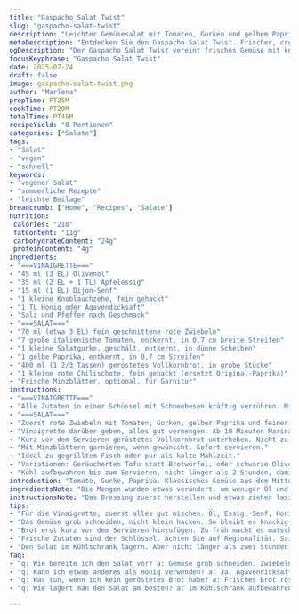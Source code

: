 ```yaml
---
title: "Gaspacho Salat Twist"
slug: "gaspacho-salat-twist"
description: "Leichter Gemüsesalat mit Tomaten, Gurken und gelbem Paprika. Knuspriges geröstetes Vollkornbrot statt Baguette. Würzige Vinaigrette mit Apfelessig und Honig. Knoblauch und Dijon-Senf im Dressing. Frische Zutaten, vegan, ohne Nüsse und Milchprodukte. Schnelle Zubereitung. Perfekt als Beilage zu Grillfleisch oder separat. Fruchtig, knackig, säuerlich. Variiert über die klassischen Aromen des Gaspacho. Breiter Schnitt der Zutaten für Biss. Anpassungen bei den Mengen. Wenig Aufwand, großer Geschmack, knackiges Brot am Schluss."
metaDescription: "Entdecken Sie den Gaspacho Salat Twist. Frischer, crunchiger Salat mit einfachen Zutaten. Perfekt für Grillabende."
ogDescription: "Der Gaspacho Salat Twist vereint frisches Gemüse mit knusprigem Brot. Ideal als Beilage zum Grillen oder als leichte Mahlzeit."
focusKeyphrase: "Gaspacho Salat Twist"
date: 2025-07-24
draft: false
image: gaspacho-salat-twist.png
author: "Marlena"
prepTime: PT25M
cookTime: PT20M
totalTime: PT45M
recipeYield: "8 Portionen"
categories: ["Salate"]
tags:
- "Salat"
- "vegan"
- "schnell"
keywords:
- "veganer Salat"
- "sommerliche Rezepte"
- "leichte Beilage"
breadcrumb: ["Home", "Recipes", "Salate"]
nutrition: 
 calories: "210"
 fatContent: "11g"
 carbohydrateContent: "24g"
 proteinContent: "4g"
ingredients:
- "===VINAIGRETTE==="
- "45 ml (3 EL) Olivenöl"
- "35 ml (2 EL + 1 TL) Apfelessig"
- "15 ml (1 EL) Dijon-Senf"
- "1 kleine Knoblauchzehe, fein gehackt"
- "1 TL Honig oder Agavendicksaft"
- "Salz und Pfeffer nach Geschmack"
- "===SALAT==="
- "70 ml (etwa 3 EL) fein geschnittene rote Zwiebeln"
- "7 große italienische Tomaten, entkernt, in 0,7 cm breite Streifen"
- "1 kleine Salatgurke, geschält, entkernt, in dünne Scheiben"
- "1 gelbe Paprika, entkernt, in 0,7 cm Streifen"
- "400 ml (1 2/3 Tassen) geröstetes Vollkornbrot, in grobe Stücke"
- "1 kleine rote Chilischote, fein gehackt (ersetzt Original-Paprika)"
- "Frische Minzblätter, optional, für Garnitur"
instructions:
- "===VINAIGRETTE==="
- "Alle Zutaten in einer Schüssel mit Schneebesen kräftig verrühren. Mit Salz und Pfeffer abschmecken. Etwas ziehen lassen."
- "===SALAT==="
- "Zuerst rote Zwiebeln mit Tomaten, Gurken, gelber Paprika und feiner Chili in einer großen Schüssel mischen."
- "Vinaigrette darüber geben, alles gut vermengen. Ab 10 Minuten Marinade entwickelt sich Geschmack."
- "Kurz vor dem Servieren geröstetes Vollkornbrot unterheben. Nicht zu früh, damit es knusprig bleibt."
- "Mit Minzblättern garnieren, wenn gewünscht. Sofort servieren."
- "Ideal zu gegrilltem Fisch oder pur als kalte Mahlzeit."
- "Variationen: Geräucherten Tofu statt Brotwürfel, oder schwarze Oliven anstelle von Minze."
- "Kühl aufbewahren bis zum Servieren, nicht länger als 2 Stunden, damit Brot nicht matschig wird."
introduction: "Tomate, Gurke, Paprika. Klassisches Gemüse aus dem Mittelmeerraum. Kalte Suppe trifft auf Salat. Früher wurde das Brot eingeweicht. Heute wird es knusprig geröstet. Knoblauch und Senf bleiben wichtig. Apfelessig gibt Säure, nicht zu stark wie Rotweinessig. Honig bringt leichten Kontrast zur Säure. Rote Zwiebeln sorgen für Schärfe, aber nicht zu sehr. Die Texturen gegensätzlich. Saftig, süß, scharf, knusprig. Ohne Milch, ohne Eier, vegan und trotzdem dicht an Geschmack. Marinieren löst Aromen. Nur kurz genug, damit die Frische bleibt. Abschmecken immer wichtig. Salat ist schnell gemacht, trotzdem wirkt er frisch wie aus dem Garten. Für Grillfeier oder schnelles Mittagessen. Das Brot frisch aus dem Ofen ist wichtiger als zu weich. Ein bisschen Minze macht alles noch interessanter. Chilis bringen Power, wen’s mag. Unter 50 Minuten fertig, kein Aufwand mit Zutaten. Bringt Farben auf den Teller. Sehr mediterran. Leicht anzupassen. Nüsse bleiben draußen, dafür mehr Gemüse, mehr Frische. Passt zu allem Gegrillten, auch Veganem. Kleiner Salat, großer Effekt. Knackigere Schnitte als fein gehackt, Biss bleibt erhalten. Bindung durch Brot. Und die Vinaigrette eine Balance aus Säure, Süße, Schärfe."
ingredientsNote: "Die Mengen wurden etwas verändert, um weniger Öl und Essig zu nutzen und trotzdem Geschmack zu gewährleisten. Apfelessig statt Rotweinessig mildert die Säure und bringt Frische in die Vinaigrette. Ein wenig Honig schafft einen süßlichen Kontrast, der überraschend harmoniert. Die Knoblauchzehe wird klein gehackt, nicht gepresst, damit sie zart bleibt. Für den Salat sind die Zutaten etwas grob geschnitten, nicht nur dünn gehobelt. So bleibt Struktur erhalten. Statt normaler Zwiebeln rote, milder im Geschmack. Die gelbe Paprika bleibt, dazu wird eine kleine frische rote Chili ergänzt – bringt leicht Schärfe, ersetzt eine Ersatz-Zutat für mehr Geschmackstiefe. Das Brot ist nun Vollkornbrot, grob in Stücke gerissen und geröstet, damit es Crunch und Volumen bringt. So bleibt es bis zum Servieren knusprig und saugt Vinaigrette nur leicht auf. Minze optional, gibt frische Kräuternote."
instructionsNote: "Das Dressing zuerst herstellen und etwas ziehen lassen. Das verbessert die Bindung der Aromen zwischen Senf, Essig, Öl, Honig und Knoblauch. Der Salat wird in einer großen Schüssel vorbereitet, zuerst das Gemüse zusammenbringen. Dann Dressing dazu und mixen, leicht durchziehen lassen, mindestens 10 Minuten. Brot erst ganz zum Schluss zugeben. Ein früheres Mischen macht es matschig und saugt zu viel Flüssigkeit auf. Das Brot sollte frisch geröstet, aber abgekühlt sein zum Zeitpunkt der Zugabe. Vor dem Servieren in Portionen mischen. Minze und Chili je nach Wunsch ergänzen. Eventuell nachwürzen mit mehr Salz und Pfeffer. Nicht zu lange stehen lassen – so bleibt die leichte Knackigkeit und Frische. Anwendung der Vinaigrette durch einen Schneebesen optimal für Emulsion. Zum Servieren gibt es Varianten, zu gegrilltem Geflügel oder Fisch. Oder pur als leichte, kalte Mahlzeit an heißen Tagen. Keine Kocharbeit außer dem Rösten vom Brot."
tips:
- "Für die Vinaigrette, zuerst alles gut mischen. Öl, Essig, Senf, Honig und Knoblauch. Durchziehen lassen. Aromen verbinden sich besser. Mit Salz und Pfeffer abschmecken."
- "Das Gemüse grob schneiden, nicht klein hacken. So bleibt es knackig. Zwiebeln rot nehmen, die sind milder. Chili für Schärfe und Geschmack. Mit der Minze experimentieren."
- "Brot erst kurz vor dem Servieren hinzufügen. Zu früh macht es matschig. Geröstetes Vollkornbrot gibt Crunch. Eine gute Struktur hilft, die Vinaigrette nicht komplett aufzusaugen."
- "Frische Zutaten sind der Schlüssel. Achten Sie auf Regionalität. Saisonales Gemüse bringt den besten Geschmack. Ein bisschen Variation ausprobieren, z.B. mit Tofu oder Oliven."
- "Den Salat im Kühlschrank lagern. Aber nicht länger als zwei Stunden vor dem Servieren. Frische bleibt so besser erhalten. Aussehen zählt für das Gesamtbild auch."
faq:
- "q: Wie bereite ich den Salat vor? a: Gemüse grob schneiden. Zwiebeln, Paprika, Tomaten, Gurken mischen. Dressing gleichzeitig zubereiten. Mindestens 10 Minuten ziehen lassen."
- "q: Kann ich etwas anderes als Honig verwenden? a: Ja, Agavendicksaft funktioniert auch gut. Es bleibt vegan. Oder ganz weglassen – je nach Geschmack."
- "q: Was tun, wenn ich kein geröstetes Brot habe? a: Frisches Brot rösten. Alternativen wären Croutons oder auch Nüsse für den Crunch. Aber nicht zu viele."
- "q: Wie lagert man den Salat am besten? a: Im Kühlschrank aufbewahren, aber nicht zu lange. Maximale Zeit zwei Stunden. Dann verliert es an Frische und Knackigkeit."

---
```


